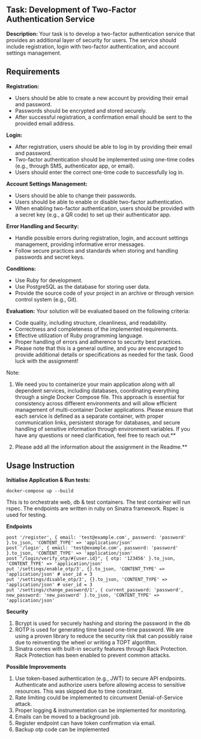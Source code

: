 ## Task: Development of Two-Factor Authentication Service

**Description:**
Your task is to develop a two-factor authentication service that provides an additional layer of security for users. The service should include registration, login with two-factor authentication, and account settings management.

## Requirements

**Registration:**
- Users should be able to create a new account by providing their email and password.
- Passwords should be encrypted and stored securely.
- After successful registration, a confirmation email should be sent to the provided email address.

**Login:**
- After registration, users should be able to log in by providing their email and password.
- Two-factor authentication should be implemented using one-time codes (e.g., through SMS, authenticator app, or email).
- Users should enter the correct one-time code to successfully log in.

**Account Settings Management:**

- Users should be able to change their passwords.
- Users should be able to enable or disable two-factor authentication.
- When enabling two-factor authentication, users should be provided with a secret key (e.g., a QR code) to set up their authenticator app.

**Error Handling and Security:**

- Handle possible errors during registration, login, and account settings management, providing informative error messages.
- Follow secure practices and standards when storing and handling passwords and secret keys.

**Conditions:**
- Use Ruby for development.
- Use PostgreSQL as the database for storing user data.
- Provide the source code of your project in an archive or through version control system (e.g., Git).

**Evaluation:**
Your solution will be evaluated based on the following criteria:
- Code quality, including structure, cleanliness, and readability.
- Correctness and completeness of the implemented requirements.
- Effective utilization of Ruby programming language.
- Proper handling of errors and adherence to security best practices.
- Please note that this is a general outline, and you are encouraged to provide additional details or specifications as needed for the task. Good luck with the assignment!


Note: 
1. We need you to containerize your main application along with all dependent services, including databases, coordinating everything through a single Docker Compose file. This approach is essential for consistency across
different environments and will allow efficient management of multi-container Docker applications. Please ensure that each service is defined as a separate container, with proper communication links, persistent storage for databases, and secure handling of sensitive information through environment variables. If
you have any questions or need clarification, feel free to reach out.**

2. Please add all the information about the assignment in the Readme.**


## Usage Instruction
**Initialise Application & Run tests:**

    docker-compose up --build
    
This is to orchestrate web, db & test containers. The test container will run rspec.
The endpoints are written in ruby on Sinatra framework. Rspec is used for testing.

**Endpoints**

    post '/register', { email: 'test@example.com', password: 'password' }.to_json, 'CONTENT_TYPE' => 'application/json'
    post '/login', { email: 'test@example.com', password: 'password' }.to_json, 'CONTENT_TYPE' => 'application/json'
    post "/login/verify_otp/#{user.id}", { otp: '123456' }.to_json, 'CONTENT_TYPE' => 'application/json'
    put '/settings/enable_otp/3', {}.to_json, 'CONTENT_TYPE' => 'application/json' # user_id = 3
    put '/settings/disable_otp/3', {}.to_json, 'CONTENT_TYPE' => 'application/json' # user_id = 3
    put '/settings/change_password/1', { current_password: 'password', new_password: 'new_password' }.to_json, 'CONTENT_TYPE' => 'application/json'

**Security**
1. Bcrypt is used for securely hashing and storing the password in the db
2. ROTP is used for generating time based one-time password. We are using a proven library to reduce the security risk that can possibly raise due to reinventing the wheel or writing a TOPT algorithm.
3. Sinatra comes with built-in security features through Rack Protection. Rack Protection has been enabled to prevent common attacks.


**Possible Improvements**
1. Use token-based authentication (e.g., JWT) to secure API endpoints. Authenticate and authorize users before allowing access to sensitive resources. This was skipped due to time constraint.
2. Rate limiting could be implemented to circumvent Denial-of-Service attack.
3. Proper logging & instrumentation can be implemented for monitoring.
4. Emails can be moved to a background job.
5. Register endpoint can have token confirmation via email.
6. Backup otp code can be implemented


    
    

